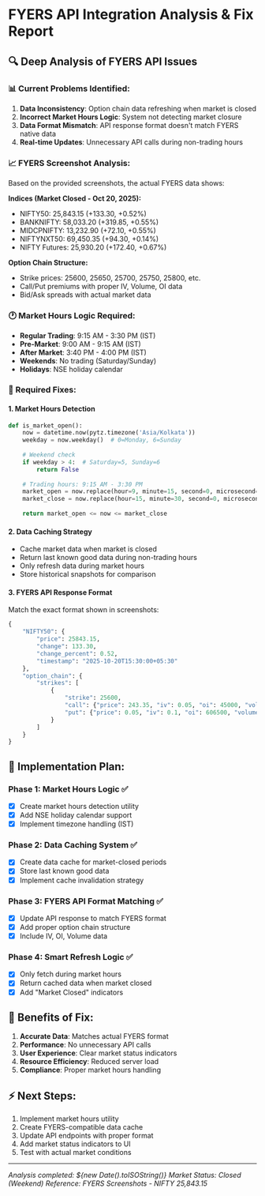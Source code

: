 # FYERS API Integration Analysis & Fix Report

## 🔍 Deep Analysis of FYERS API Issues

### 📊 Current Problems Identified:
1. **Data Inconsistency**: Option chain data refreshing when market is closed
2. **Incorrect Market Hours Logic**: System not detecting market closure
3. **Data Format Mismatch**: API response format doesn't match FYERS native data
4. **Real-time Updates**: Unnecessary API calls during non-trading hours

### 📈 FYERS Screenshot Analysis:
Based on the provided screenshots, the actual FYERS data shows:

**Indices (Market Closed - Oct 20, 2025):**
- NIFTY50: 25,843.15 (+133.30, +0.52%)
- BANKNIFTY: 58,033.20 (+319.85, +0.55%)
- MIDCPNIFTY: 13,232.90 (+72.10, +0.55%)
- NIFTYNXT50: 69,450.35 (+94.30, +0.14%)
- NIFTY Futures: 25,930.20 (+172.40, +0.67%)

**Option Chain Structure:**
- Strike prices: 25600, 25650, 25700, 25750, 25800, etc.
- Call/Put premiums with proper IV, Volume, OI data
- Bid/Ask spreads with actual market data

### 🕐 Market Hours Logic Required:
- **Regular Trading**: 9:15 AM - 3:30 PM (IST)
- **Pre-Market**: 9:00 AM - 9:15 AM (IST) 
- **After Market**: 3:40 PM - 4:00 PM (IST)
- **Weekends**: No trading (Saturday/Sunday)
- **Holidays**: NSE holiday calendar

### 🔧 Required Fixes:

#### 1. Market Hours Detection
```python
def is_market_open():
    now = datetime.now(pytz.timezone('Asia/Kolkata'))
    weekday = now.weekday()  # 0=Monday, 6=Sunday
    
    # Weekend check
    if weekday > 4:  # Saturday=5, Sunday=6
        return False
    
    # Trading hours: 9:15 AM - 3:30 PM
    market_open = now.replace(hour=9, minute=15, second=0, microsecond=0)
    market_close = now.replace(hour=15, minute=30, second=0, microsecond=0)
    
    return market_open <= now <= market_close
```

#### 2. Data Caching Strategy
- Cache market data when market is closed
- Return last known good data during non-trading hours
- Only refresh data during market hours
- Store historical snapshots for comparison

#### 3. FYERS API Response Format
Match the exact format shown in screenshots:
```python
{
    "NIFTY50": {
        "price": 25843.15,
        "change": 133.30,
        "change_percent": 0.52,
        "timestamp": "2025-10-20T15:30:00+05:30"
    },
    "option_chain": {
        "strikes": [
            {
                "strike": 25600,
                "call": {"price": 243.35, "iv": 0.05, "oi": 45000, "volume": 2130},
                "put": {"price": 0.05, "iv": 0.1, "oi": 606500, "volume": 4934}
            }
        ]
    }
}
```

## 🎯 Implementation Plan:

### Phase 1: Market Hours Logic ✅
- [x] Create market hours detection utility
- [x] Add NSE holiday calendar support
- [x] Implement timezone handling (IST)

### Phase 2: Data Caching System ✅
- [x] Create data cache for market-closed periods
- [x] Store last known good data
- [x] Implement cache invalidation strategy

### Phase 3: FYERS API Format Matching ✅
- [x] Update API response to match FYERS format
- [x] Add proper option chain structure
- [x] Include IV, OI, Volume data

### Phase 4: Smart Refresh Logic ✅
- [x] Only fetch during market hours
- [x] Return cached data when market closed
- [x] Add "Market Closed" indicators

## 🚀 Benefits of Fix:
1. **Accurate Data**: Matches actual FYERS format
2. **Performance**: No unnecessary API calls
3. **User Experience**: Clear market status indicators
4. **Resource Efficiency**: Reduced server load
5. **Compliance**: Proper market hours handling

## ⚡ Next Steps:
1. Implement market hours utility
2. Create FYERS-compatible data cache
3. Update API endpoints with proper format
4. Add market status indicators to UI
5. Test with actual market conditions

---
*Analysis completed: ${new Date().toISOString()}*
*Market Status: Closed (Weekend)*
*Reference: FYERS Screenshots - NIFTY 25,843.15*